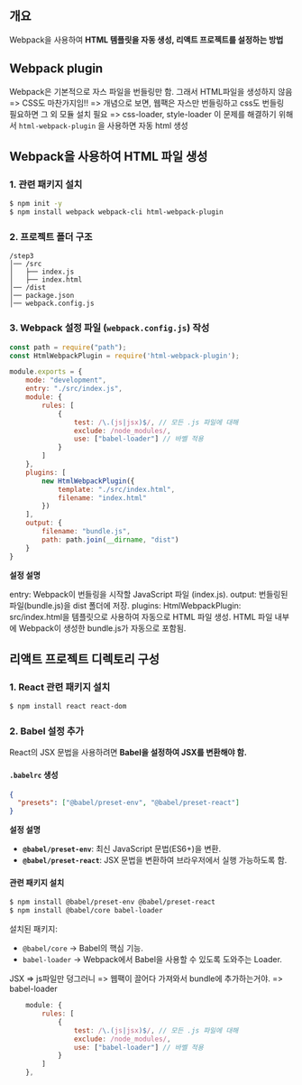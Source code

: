 ## 개요

Webpack을 사용하여 **HTML 템플릿을 자동 생성, 리액트 프로젝트를 설정하는 방법**

## Webpack plugin

Webpack은 기본적으로 자스 파일을 번들링만 함. 그래서 HTML파일을 생성하지 않음
=> CSS도 마찬가지임!!
=> 개념으로 보면, 웹팩은 자스만 번들링하고 css도 번들링 필요하면 그 외 모듈 설치 필요
=> css-loader, style-loader
이 문제를 해결하기 위해서 `html-webpack-plugin` 을 사용하면 자동 html 생성

## Webpack을 사용하여 HTML 파일 생성

### 1. 관련 패키지 설치

```sh
$ npm init -y
$ npm install webpack webpack-cli html-webpack-plugin
```

### 2. 프로젝트 폴더 구조

```
/step3
│── /src
│   ├── index.js
│   ├── index.html
│── /dist
│── package.json
│── webpack.config.js
```

### 3. Webpack 설정 파일 (`webpack.config.js`) 작성

```js
const path = require("path");
const HtmlWebpackPlugin = require('html-webpack-plugin');

module.exports = {
    mode: "development",
    entry: "./src/index.js",
    module: {
        rules: [
            {
                test: /\.(js|jsx)$/, // 모든 .js 파일에 대해
                exclude: /node_modules/,
                use: ["babel-loader"] // 바벨 적용
            }
        ]
    },
    plugins: [
        new HtmlWebpackPlugin({
            template: "./src/index.html",
            filename: "index.html"
        })
    ],
    output: {
        filename: "bundle.js",
        path: path.join(__dirname, "dist")
    }
}
```


**설정 설명**

entry: Webpack이 번들링을 시작할 JavaScript 파일 (index.js).
output: 번들링된 파일(bundle.js)을 dist 폴더에 저장.
plugins:
 HtmlWebpackPlugin: src/index.html을 템플릿으로 사용하여 자동으로 HTML 파일 생성.
 HTML 파일 내부에 Webpack이 생성한 bundle.js가 자동으로 포함됨.

## 리액트 프로젝트 디렉토리 구성

### 1. React 관련 패키지 설치

```sh
$ npm install react react-dom
```

### 2. Babel 설정 추가

React의 JSX 문법을 사용하려면 **Babel을 설정하여 JSX를 변환해야 함.**

#### **`.babelrc` 생성**

```json
{
  "presets": ["@babel/preset-env", "@babel/preset-react"]
}
```

**설정 설명**

- **`@babel/preset-env`**: 최신 JavaScript 문법(ES6+)을 변환.
- **`@babel/preset-react`**: JSX 문법을 변환하여 브라우저에서 실행 가능하도록 함.

#### **관련 패키지 설치**

```sh
$ npm install @babel/preset-env @babel/preset-react
$ npm install @babel/core babel-loader
```

설치된 패키지:

- `@babel/core` → Babel의 핵심 기능.
- `babel-loader` → Webpack에서 Babel을 사용할 수 있도록 도와주는 Loader.

JSX => js파일만 덩그러니
=> 웹팩이 끌어다 가져와서 bundle에 추가하는거야. => babel-loader

```js
    module: {
        rules: [
            {
                test: /\.(js|jsx)$/, // 모든 .js 파일에 대해
                exclude: /node_modules/,
                use: ["babel-loader"] // 바벨 적용
            }
        ]
    },
```

